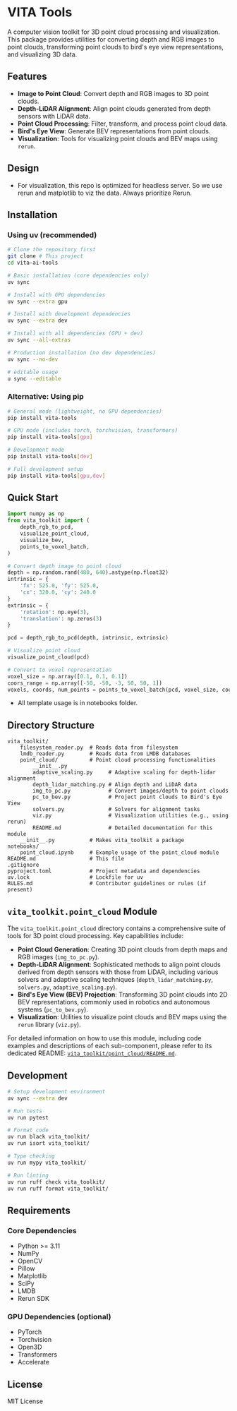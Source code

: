 # VITA Tools

A computer vision toolkit for 3D point cloud processing and visualization. This package provides utilities for converting depth and RGB images to point clouds, transforming point clouds to bird's eye view representations, and visualizing 3D data.

## Features

- **Image to Point Cloud**: Convert depth and RGB images to 3D point clouds.
- **Depth-LiDAR Alignment**: Align point clouds generated from depth sensors with LiDAR data.
- **Point Cloud Processing**: Filter, transform, and process point cloud data.
- **Bird's Eye View**: Generate BEV representations from point clouds.
- **Visualization**: Tools for visualizing point clouds and BEV maps using `rerun`.

## Design

- For visualization, this repo is optimized for headless server. So we use rerun and matplotlib to viz the data. Always prioritize Rerun.

## Installation

### Using uv (recommended)

```bash
# Clone the repository first
git clone # This project
cd vita-ai-tools

# Basic installation (core dependencies only)
uv sync

# Install with GPU dependencies
uv sync --extra gpu

# Install with development dependencies
uv sync --extra dev

# Install with all dependencies (GPU + dev)
uv sync --all-extras

# Production installation (no dev dependencies)
uv sync --no-dev

# editable usage 
u sync --editable
```

### Alternative: Using pip

```bash
# General mode (lightweight, no GPU dependencies)
pip install vita-tools

# GPU mode (includes torch, torchvision, transformers)
pip install vita-tools[gpu]

# Development mode
pip install vita-tools[dev]

# Full development setup
pip install vita-tools[gpu,dev]
```

## Quick Start

```python
import numpy as np
from vita_toolkit import (
    depth_rgb_to_pcd,
    visualize_point_cloud,
    visualize_bev,
    points_to_voxel_batch,
)

# Convert depth image to point cloud
depth = np.random.rand(480, 640).astype(np.float32)
intrinsic = {
    'fx': 525.0, 'fy': 525.0,
    'cx': 320.0, 'cy': 240.0
}
extrinsic = {
    'rotation': np.eye(3),
    'translation': np.zeros(3)
}

pcd = depth_rgb_to_pcd(depth, intrinsic, extrinsic)

# Visualize point cloud
visualize_point_cloud(pcd)

# Convert to voxel representation
voxel_size = np.array([0.1, 0.1, 0.1])
coors_range = np.array([-50, -50, -3, 50, 50, 1])
voxels, coords, num_points = points_to_voxel_batch(pcd, voxel_size, coors_range)
```
- All template usage is in notebooks folder.

## Directory Structure

```
vita_toolkit/
    filesystem_reader.py  # Reads data from filesystem
    lmdb_reader.py        # Reads data from LMDB databases
    point_cloud/          # Point cloud processing functionalities
        __init__.py
        adaptive_scaling.py     # Adaptive scaling for depth-lidar alignment
        depth_lidar_matching.py # Align depth and LiDAR data
        img_to_pc.py            # Convert images/depth to point clouds
        pc_to_bev.py            # Project point clouds to Bird's Eye View
        solvers.py              # Solvers for alignment tasks
        viz.py                  # Visualization utilities (e.g., using rerun)
        README.md               # Detailed documentation for this module
    __init__.py           # Makes vita_toolkit a package
notebooks/
    point_cloud.ipynb     # Example usage of the point_cloud module
README.md                 # This file
.gitignore
pyproject.toml            # Project metadata and dependencies
uv.lock                   # Lockfile for uv
RULES.md                  # Contributor guidelines or rules (if present)
```

## `vita_toolkit.point_cloud` Module

The `vita_toolkit.point_cloud` directory contains a comprehensive suite of tools for 3D point cloud processing. Key capabilities include:

*   **Point Cloud Generation**: Creating 3D point clouds from depth maps and RGB images (`img_to_pc.py`).
*   **Depth-LiDAR Alignment**: Sophisticated methods to align point clouds derived from depth sensors with those from LiDAR, including various solvers and adaptive scaling techniques (`depth_lidar_matching.py`, `solvers.py`, `adaptive_scaling.py`).
*   **Bird's Eye View (BEV) Projection**: Transforming 3D point clouds into 2D BEV representations, commonly used in robotics and autonomous systems (`pc_to_bev.py`).
*   **Visualization**: Utilities to visualize point clouds and BEV maps using the `rerun` library (`viz.py`).

For detailed information on how to use this module, including code examples and descriptions of each sub-component, please refer to its dedicated README: [`vita_toolkit/point_cloud/README.md`](vita_toolkit/point_cloud/README.md).

## Development

```bash
# Setup development environment
uv sync --extra dev

# Run tests
uv run pytest

# Format code
uv run black vita_toolkit/
uv run isort vita_toolkit/

# Type checking
uv run mypy vita_toolkit/

# Run linting
uv run ruff check vita_toolkit/
uv run ruff format vita_toolkit/
```

## Requirements

### Core Dependencies

- Python >= 3.11
- NumPy
- OpenCV
- Pillow
- Matplotlib
- SciPy
- LMDB
- Rerun SDK

### GPU Dependencies (optional)

- PyTorch
- Torchvision
- Open3D
- Transformers
- Accelerate

## License

MIT License
